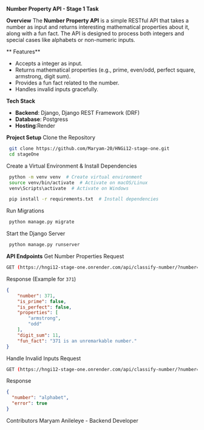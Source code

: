 **Number Property API - Stage 1 Task**

**Overview**
The **Number Property API** is a simple RESTful API that takes a number as input and returns interesting mathematical properties about it, along with a fun fact. The API is designed to process both integers and special cases like alphabets or non-numeric inputs.

** Features**
- Accepts a integer as input.
- Returns mathematical properties (e.g., prime, even/odd, perfect square, armstrong, digit sum).
- Provides a fun fact related to the number.
- Handles invalid inputs gracefully.

**Tech Stack**
- **Backend**: Django, Django REST Framework (DRF)
- **Database**: Postgress
- **Hosting**:Render

**Project Setup**
Clone the Repository
```sh
 git clone https://github.com/Maryam-20/HNGi12-stage-one.git
 cd stageOne
```

Create a Virtual Environment & Install Dependencies
```sh
 python -m venv venv  # Create virtual environment
 source venv/bin/activate  # Activate on macOS/Linux
 venv\Scripts\activate  # Activate on Windows

 pip install -r requirements.txt  # Install dependencies
```

Run Migrations
```sh
 python manage.py migrate
```

Start the Django Server
```sh
 python manage.py runserver
```

**API Endpoints**
 Get Number Properties
Request
```sh
GET (https://hngi12-stage-one.onrender.com/api/classify-number/?number=371)
```
Response (Example for `371`)
```json
{
    "number": 371,
    "is_prime": false,
    "is_perfect": false,
    "properties": [
        "armstrong",
        "odd"
    ],
    "digit_sum": 11,
    "fun_fact": "371 is an unremarkable number."
}
```

Handle Invalid Inputs
Request
```sh
GET (https://hngi12-stage-one.onrender.com/api/classify-number/?number=a)
```
Response
```json
{
  "number": "alphabet",
  "error": true
}
```

 Contributors
Maryam Anileleye - Backend Developer

